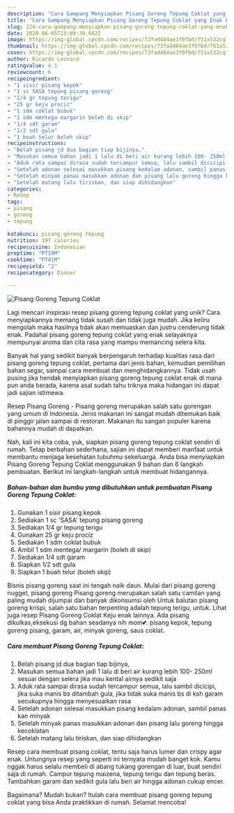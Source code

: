 ```yaml
---
description: "Cara Gampang Menyiapkan Pisang Goreng Tepung Coklat yang Enak Banget"
title: "Cara Gampang Menyiapkan Pisang Goreng Tepung Coklat yang Enak Banget"
slug: 224-cara-gampang-menyiapkan-pisang-goreng-tepung-coklat-yang-enak-banget
date: 2020-08-05T13:09:39.682Z
image: https://img-global.cpcdn.com/recipes/73fad404ae3f0fbd/751x532cq70/pisang-goreng-tepung-coklat-foto-resep-utama.jpg
thumbnail: https://img-global.cpcdn.com/recipes/73fad404ae3f0fbd/751x532cq70/pisang-goreng-tepung-coklat-foto-resep-utama.jpg
cover: https://img-global.cpcdn.com/recipes/73fad404ae3f0fbd/751x532cq70/pisang-goreng-tepung-coklat-foto-resep-utama.jpg
author: Ricardo Leonard
ratingvalue: 4.1
reviewcount: 6
recipeingredient:
- "1 sisir pisang kepok"
- "1 sc SASA tepung pisang goreng"
- "1/4 gr tepung terigu"
- "25 gr keju prociz"
- "1 sdm coklat bubuk"
- "1 sdm mentega margarin boleh di skip"
- "1/4 sdt garam"
- "1/2 sdt gula"
- "1 buah telur boleh skip"
recipeinstructions:
- "Belah pisang jd dua bagian tiap bijinya,"
- "Masukan semua bahan jadi 1 lalu di beri air kurang lebih 100- 250ml sesuai dengan selera jika mau kental airnya sedikit saja"
- "Aduk rata sampai dirasa sudah tercampur semua, lalu sambil dicicipi, jika suka manis bs ditambah gula, jika tidak suka manis bs di ksh garam secukupnya hingga menyesuaikan rasa"
- "Setelah adonan selesai masukkan pisang kedalam adonan, sambil panas kan minyak"
- "Setelah minyak panas masukkan adonan dan pisang lalu goreng hingga kecoklatan"
- "Setelah matang lalu tiriskan, dan siap dihidangkan"
categories:
- Resep
tags:
- pisang
- goreng
- tepung

katakunci: pisang goreng tepung 
nutrition: 197 calories
recipecuisine: Indonesian
preptime: "PT19M"
cooktime: "PT41M"
recipeyield: "2"
recipecategory: Dinner

---
```



![Pisang Goreng Tepung Coklat](https://img-global.cpcdn.com/recipes/73fad404ae3f0fbd/751x532cq70/pisang-goreng-tepung-coklat-foto-resep-utama.jpg)

Lagi mencari inspirasi resep pisang goreng tepung coklat yang unik? Cara menyiapkannya memang tidak susah dan tidak juga mudah. Jika keliru mengolah maka hasilnya tidak akan memuaskan dan justru cenderung tidak enak. Padahal pisang goreng tepung coklat yang enak selayaknya mempunyai aroma dan cita rasa yang mampu memancing selera kita.

Banyak hal yang sedikit banyak berpengaruh terhadap kualitas rasa dari pisang goreng tepung coklat, pertama dari jenis bahan, kemudian pemilihan bahan segar, sampai cara membuat dan menghidangkannya. Tidak usah pusing jika hendak menyiapkan pisang goreng tepung coklat enak di mana pun anda berada, karena asal sudah tahu triknya maka hidangan ini dapat jadi sajian istimewa.

Resep Pisang Goreng - Pisang goreng merupakan salah satu gorengan yang umum di Indonesia. Jenis makanan ini sangat mudah ditemukan baik di pinggir jalan sampai di restoran. Makanan itu sangan populer karena bahannya mudah di dapatkan.


Nah, kali ini kita coba, yuk, siapkan pisang goreng tepung coklat sendiri di rumah. Tetap berbahan sederhana, sajian ini dapat memberi manfaat untuk membantu menjaga kesehatan tubuhmu sekeluarga. Anda bisa menyiapkan Pisang Goreng Tepung Coklat menggunakan 9 bahan dan 6 langkah pembuatan. Berikut ini langkah-langkah untuk membuat hidangannya.

<!--inarticleads1-->

##### Bahan-bahan dan bumbu yang dibutuhkan untuk pembuatan Pisang Goreng Tepung Coklat:

1. Gunakan 1 sisir pisang kepok
1. Sediakan 1 sc &#39;SASA&#39; tepung pisang goreng
1. Sediakan 1/4 gr tepung terigu
1. Gunakan 25 gr keju prociz
1. Sediakan 1 sdm coklat bubuk
1. Ambil 1 sdm mentega/ margarin (boleh di skip)
1. Sediakan 1/4 sdt garam
1. Siapkan 1/2 sdt gula
1. Siapkan 1 buah telur (boleh skip)


Bisnis pisang goreng saat ini tengah naik daun. Mulai dari pisang goreng nugget, pisang goreng Pisang goreng merupakan salah satu camilan yang paling mudah dijumpai dan banyak dikonsumsi oleh Untuk balutan pisang goreng krispi, salah satu bahan terpenting adalah tepung terigu, untuk. Lihat juga resep Pisang Goreng Coklat Keju enak lainnya. Ada pisang dikulkas,eksekusi dg bahan seadanya nih mom💕. pisang kepok, tepung goreng pisang, garam, air, minyak goreng, saus coklat. 

<!--inarticleads2-->

##### Cara membuat Pisang Goreng Tepung Coklat:

1. Belah pisang jd dua bagian tiap bijinya,
1. Masukan semua bahan jadi 1 lalu di beri air kurang lebih 100- 250ml sesuai dengan selera jika mau kental airnya sedikit saja
1. Aduk rata sampai dirasa sudah tercampur semua, lalu sambil dicicipi, jika suka manis bs ditambah gula, jika tidak suka manis bs di ksh garam secukupnya hingga menyesuaikan rasa
1. Setelah adonan selesai masukkan pisang kedalam adonan, sambil panas kan minyak
1. Setelah minyak panas masukkan adonan dan pisang lalu goreng hingga kecoklatan
1. Setelah matang lalu tiriskan, dan siap dihidangkan


Resep cara membuat pisang coklat, tentu saja harus lumer dan crispy agar enak. Untungnya resep yang seperti ini ternyata mudah banget kok. Kamu nggak harus selalu membeli di abang tukang gorengan di luar, buat sendiri saja di rumah. Campur tepung maizena, tepung terigu dan tepung beras. Tambahkan garam dan sedikit gula lalu beri air hingga adonan cukup encer. 

Bagaimana? Mudah bukan? Itulah cara membuat pisang goreng tepung coklat yang bisa Anda praktikkan di rumah. Selamat mencoba!
